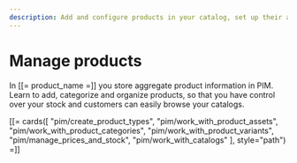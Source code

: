 ```yaml
---
description: Add and configure products in your catalog, set up their attributes and define availability and stock.
---
```


# Manage products

In [[= product_name =]] you store aggregate product information in PIM.
Learn to add, categorize and organize products, so that you have control over 
your stock and customers can easily browse your catalogs.


[[= cards([
    "pim/create_product_types",
    "pim/work_with_product_assets",
    "pim/work_with_product_categories",
    "pim/work_with_product_variants",
    "pim/manage_prices_and_stock",
    "pim/work_with_catalogs"
], style="path") =]]
